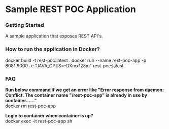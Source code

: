 # Sample REST POC Application

### Getting Started

A sample application that exposes REST API's.

### How to run the application in Docker?

docker build  -t rest-poc:latest .
docker run --name rest-poc-app -p 8081:9000 -e "JAVA_OPTS=-DXmx128m" rest-poc:latest

### FAQ

**Run below command if we get an error like "Error response from daemon: Conflict. The container name "/rest-poc-app" is already in use by container......"**  
 docker rm rest-poc-app

**Login to container when container is up?**  
 docker exec -it rest-poc-app sh
